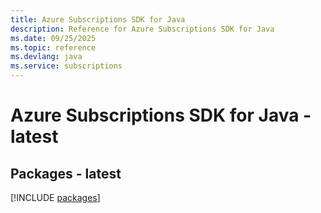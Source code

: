 ```yaml
---
title: Azure Subscriptions SDK for Java
description: Reference for Azure Subscriptions SDK for Java
ms.date: 09/25/2025
ms.topic: reference
ms.devlang: java
ms.service: subscriptions
---
```

# Azure Subscriptions SDK for Java - latest
## Packages - latest
[!INCLUDE [packages](subscriptions-index.md)]
